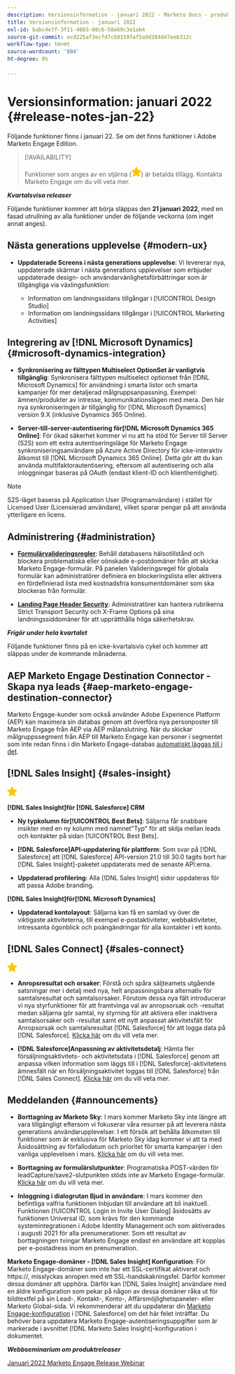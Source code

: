 ```yaml
---
description: Versionsinformation - januari 2022 - Marketo Docs - produktdokumentation
title: Versionsinformation - januari 2022
exl-id: babc4e7f-3f11-4883-80c6-58e69c3e1ab4
source-git-commit: ecd225af3ecfd7cb9159faf5a9d384d47ee6312c
workflow-type: tm+mt
source-wordcount: '884'
ht-degree: 0%

---
```


# Versionsinformation: januari 2022 {#release-notes-jan-22}

Följande funktioner finns i januari 22. Se om det finns funktioner i Adobe Marketo Engage Edition.

>[!AVAILABILITY]
>
>Funktioner som anges av en stjärna (![stjärna](assets/yellow-star.png)) är betalda tillägg. Kontakta Marketo Engage om du vill veta mer.

**_Kvartalsvisa releaser_**

Följande funktioner kommer att börja släppas den **21 januari 2022**, med en fasad utrullning av alla funktioner under de följande veckorna (om inget annat anges).

## Nästa generations upplevelse {#modern-ux}

* **Uppdaterade Screens i nästa generations upplevelse**: Vi levererar nya, uppdaterade skärmar i nästa generations upplevelser som erbjuder uppdaterade design- och användarvänlighetsförbättringar som är tillgängliga via växlingsfunktion:

   * Information om landningssidans tillgångar i [!UICONTROL Design Studio]
   * Information om landningssidans tillgångar i [!UICONTROL Marketing Activities]

## Integrering av [!DNL Microsoft Dynamics] {#microsoft-dynamics-integration}

* **Synkronisering av fälttypen Multiselect OptionSet är vanligtvis tillgänglig**: Synkronisera fälttypen multiselect optionset från [!DNL Microsoft Dynamics] för användning i smarta listor och smarta kampanjer för mer detaljerad målgruppsanpassning. Exempel: ämnen/produkter av intresse, kommunikationslägen med mera. Den här nya synkroniseringen är tillgänglig för [!DNL Microsoft Dynamics] version 9.X (inklusive Dynamics 365 Online).

* **Server-till-server-autentisering för[!DNL Microsoft Dynamics 365 Online]**: För ökad säkerhet kommer vi nu att ha stöd för Server till Server (S2S) som ett extra autentiseringsläge för Marketo Engage synkroniseringsanvändare på Azure Active Directory för icke-interaktiv åtkomst till [!DNL Microsoft Dynamics 365 Online]. Detta gör att du kan använda multifaktorautentisering, eftersom all autentisering och alla inloggningar baseras på OAuth (endast klient-ID och klienthemlighet).

>[!NOTE]
>
>S2S-läget baseras på Application User (Programanvändare) i stället för Licensed User (Licensierad användare), vilket sparar pengar på att använda ytterligare en licens.

## Administrering {#administration}

* **[Formulärvalideringsregler](/help/marketo/product-docs/administration/settings/global-form-validation-rules.md)**: Behåll databasens hälsotillstånd och blockera problematiska eller oönskade e-postdomäner från att skicka Marketo Engage-formulär. På panelen Valideringsregel för globala formulär kan administratörer definiera en blockeringslista eller aktivera en fördefinierad lista med kostnadsfria konsumentdomäner som ska blockeras från formulär.

* **[Landing Page Header Security](/help/marketo/product-docs/administration/settings/landing-page-headers.md)**: Administratörer kan hantera rubrikerna Strict Transport Security och X-Frame Options på sina landningssiddomäner för att upprätthålla höga säkerhetskrav.

**_Frigör under hela kvartalet_**

Följande funktioner finns på en icke-kvartalsvis cykel och kommer att släppas under de kommande månaderna.

## AEP Marketo Engage Destination Connector - Skapa nya leads {#aep-marketo-engage-destination-connector}

Marketo Engage-kunder som också använder Adobe Experience Platform (AEP) kan maximera sin databas genom att överföra nya personposter till Marketo Engage från AEP via AEP målanslutning. När du skickar målgruppssegment från AEP till Marketo Engage kan personer i segmentet som inte redan finns i din Marketo Engage-databas [automatiskt läggas till i det](/help/marketo/product-docs/core-marketo-concepts/smart-lists-and-static-lists/static-lists/push-an-adobe-experience-platform-segment-to-a-marketo-static-list.md).

## [!DNL Sales Insight] {#sales-insight}

![(stjärna)](assets/yellow-star.png)

**[!DNL Sales Insight]för [!DNL Salesforce] CRM**

* **Ny typkolumn för[!UICONTROL Best Bets]**: Säljarna får snabbare insikter med en ny kolumn med namnet&quot;Typ&quot; för att skilja mellan leads och kontakter på sidan [!UICONTROL Best Bets].

* **[!DNL Salesforce]API-uppdatering för plattform**: Som svar på [!DNL Salesforce] att [!DNL Salesforce] API-version 21.0 till 30.0 tagits bort har [!DNL Sales Insight]-paketet uppdaterats med de senaste API:erna.

* **Uppdaterad profilering**: Alla [!DNL Sales Insight] sidor uppdateras för att passa Adobe branding.

**[!DNL Sales Insight]för[!DNL Microsoft Dynamics]**

* **Uppdaterad kontolayout**: Säljarna kan få en samlad vy över de viktigaste aktiviteterna, till exempel e-postaktiviteter, webbaktiviteter, intressanta ögonblick och poängändringar för alla kontakter i ett konto.

## [!DNL Sales Connect] {#sales-connect}

![(stjärna)](assets/yellow-star.png)

* **Anropsresultat och orsaker**: Förstå och spåra säljteamets utgående satsningar mer i detalj med nya, helt anpassningsbara alternativ för samtalsresultat och samtalsorsaker. Förutom dessa nya fält introducerar vi nya styrfunktioner för att framtvinga val av anropsorsak och -resultat medan säljarna gör samtal, ny styrning för att aktivera eller inaktivera samtalsorsaker och -resultat samt ett nytt anpassat aktivitetsfält för Anropsorsak och samtalsresultat [!DNL Salesforce] för att logga data på [!DNL Salesforce]. [Klicka här](https://nation.marketo.com/t5/product-blogs/sales-connect-enhancements-to-call-outcomes-q1-22-release/ba-p/319812) om du vill veta mer.

* **[!DNL Salesforce]Anpassning av aktivitetsdetalj**: Hämta fler försäljningsaktivitets- och aktivitetsdata i [!DNL Salesforce] genom att anpassa vilken information som läggs till i [!DNL Salesforce]-aktivitetens ämnesfält när en försäljningsaktivitet loggas till [!DNL Salesforce] från [!DNL Sales Connect]. [Klicka här](https://nation.marketo.com/t5/product-blogs/sales-connect-enahncements-to-activity-logging-to-salesforce-q1/ba-p/319819) om du vill veta mer.

## Meddelanden {#announcements}

* **Borttagning av Marketo Sky**: I mars kommer Marketo Sky inte längre att vara tillgängligt eftersom vi fokuserar våra resurser på att leverera nästa generations användarupplevelser. I ett försök att behålla åtkomsten till funktioner som är exklusiva för Marketo Sky idag kommer vi att ta med Åsidosättning av förfallodatum och prioritet för smarta kampanjer i den vanliga upplevelsen i mars. [Klicka här](https://nation.marketo.com/t5/the-modern-ux/marketo-sky-deprecation-notice/ba-p/320115#M33) om du vill veta mer.

* **Borttagning av formulärslutpunkter**: Programatiska POST-värden för leadCapture/save2-slutpunkten stöds inte av Marketo Engage-formulär. [Klicka här](https://nation.marketo.com/t5/product-documents/updated-october-2021-upcoming-changes-to-the-marketo-engage-form/ta-p/306631) om du vill veta mer.

* **Inloggning i dialogrutan Bjud in användare**: I mars kommer den befintliga valfria funktionen Inbjudan till användare att bli inaktuell. Funktionen [!UICONTROL Login in Invite User Dialog] åsidosätts av funktionen Universal ID, som krävs för den kommande systemintegrationen i Adobe Identity Management och som aktiverades i augusti 2021 för alla prenumerationer. Som ett resultat av borttagningen tvingar Marketo Engage endast en användare att kopplas per e-postadress inom en prenumeration.

**Marketo Engage-domäner - [!DNL Sales Insight] Konfiguration**: För Marketo Engage-domäner som inte har ett SSL-certifikat aktiverat och https://, misslyckas anropen med ett SSL-handskakningsfel. Därför kommer dessa domäner att upphöra. Därför kan [!DNL Sales Insight] användare med en äldre konfiguration som pekar på någon av dessa domäner råka ut för bildtextfel på sin Lead-, Kontakt-, Konto-, Affärsmöjlighetspaneler- eller Marketo Global-sida. Vi rekommenderar att du uppdaterar din [Marketo Engage-konfiguration](/help/marketo/product-docs/marketo-sales-insight/msi-for-salesforce/configuration/configure-marketo-sales-insight-in-salesforce-enterprise-unlimited.md) i [!DNL Salesforce] om det här felet inträffar. Du behöver bara uppdatera Marketo Engage-autentiseringsuppgifter som är markerade i avsnittet [!DNL Marketo Sales Insight]-konfiguration i dokumentet.

**_Webbseminarium om produktreleaser_**

[Januari 2022 Marketo Engage Release Webinar](https://engage.marketo.com/2022_January_Release_Webinar_DemandPage.html)
